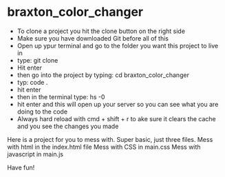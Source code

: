 # braxton_color_changer

* To clone a project you hit the clone button on the right side
* Make sure you have downloaded Git before all of this
* Open up ypur terminal and go to the folder you want this project to live in
* type: git clone <Paste The URLYou copied from the clone button here> 
* Hit enter
* then go into the project by typing: cd braxton_color_changer
* typ: code .
* hit enter
* then in the terminal type: hs -0 
* hit enter and this will open up your server so you can see what you are doing to the code
* Always hard reload with cmd + shift + r to ake sure it clears the cache and you see the changes you made



Here is a project for you to mess with. Super basic, just three files.
Mess with html in the index.html file
Mess with CSS in main.css
Mess with javascript in main.js
  
Have fun!
